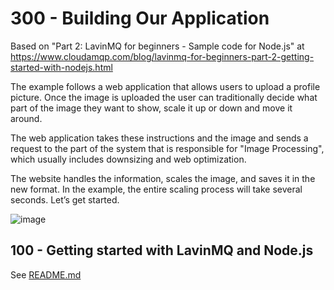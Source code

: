 # 300 - Building Our Application

Based on "Part 2: LavinMQ for beginners - Sample code for Node.js" at https://www.cloudamqp.com/blog/lavinmq-for-beginners-part-2-getting-started-with-nodejs.html

The example follows a web application that allows users to upload a profile picture. Once the image is uploaded the user can traditionally decide what part of the image they want to show, scale it up or down and move it around.

The web application takes these instructions and the image and sends a request to the part of the system that is responsible for "Image Processing", which usually includes downsizing and web optimization.

The website handles the information, scales the image, and saves it in the new format. In the example, the entire scaling process will take several seconds. Let’s get started.

![image](https://github.com/vanHeemstraSystems/amqp/assets/1499433/cbf055ce-9296-42ef-b5e2-7fabb4ac1f75)

## 100 - Getting started with LavinMQ and Node.js

See [README.md](./100/README.md)
